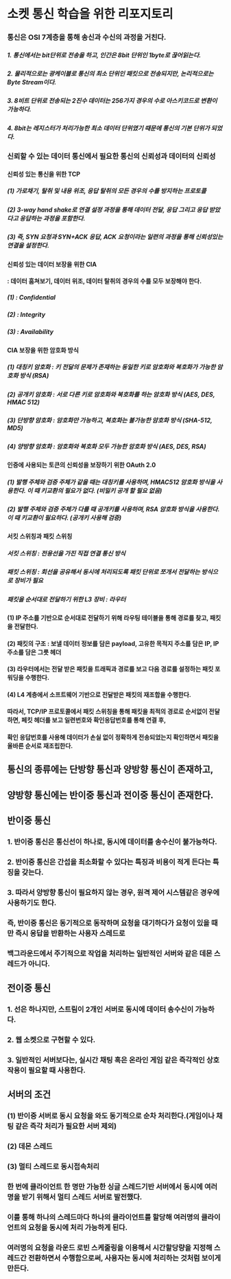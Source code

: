 # 소켓 통신 학습을 위한 리포지토리



### 통신은 OSI 7계층을 통해 송신과 수신의 과정을 거친다.
##### 1. 통신에서는 bit단위로 전송을 하고, 인간은 8bit 단위인 1byte로 끊어읽는다.
##### 2. 물리적으로는 광케이블로 통신의 최소 단위인 패킷으로 전송되지만, 논리적으로는 Byte Stream이다.
##### 3. 8비트 단위로 전송되는 2진수 데이터는 256가지 경우의 수로 아스키코드로 변환이 가능하다.
##### 4. 8bit는 레지스터가 처리가능한 최소 데이터 단위였기 때문에 통신의 기본 단위가 되었다.

### 신뢰할 수 있는 데이터 통신에서 필요한 통신의 신뢰성과 데이터의 신뢰성 

#### 신뢰성 있는 통신을 위한 TCP
##### (1) 가로채기, 탈취 및 내용 위조, 응답 탈취의 모든 경우의 수를 방지하는 프로토콜
##### (2) 3-way hand shake로 연결 설정 과정을 통해 데이터 전달, 응답 그리고 응답 받았다고 응답하는 과정을 포함한다.
##### (3) 즉, SYN 요청과 SYN+ACK 응답, ACK 요청이라는 일련의 과정을 통해 신뢰성있는 연결을 설정한다.

#### 신뢰성 있는 데이터 보장을 위한 CIA
#### : 데이터 훔쳐보기, 데이터 위조, 데이터 탈취의 경우의 수를 모두 보장해야 한다.
##### (1) : Confidential
##### (2) : Integrity
##### (3) : Availability

#### CIA 보장을 위한 암호화 방식
##### (1) 대칭키 암호화 : 키 전달의 문제가 존재하는 동일한 키로 암호화와 복호화가 가능한 암호화 방식 (RSA)
##### (2) 공개키 암호화 : 서로 다른 키로 암호화와 복호화를 하는 암호화 방식 (AES, DES, HMAC 512)
##### (3) 단방향 암호화 : 암호화만 가능하고, 복호화는 불가능한 암호화 방식 (SHA-512, MD5)
##### (4) 양방향 암호화 : 암호화와 복호화 모두 가능한 암호화 방식 (AES, DES, RSA)

#### 인증에 사용되는 토큰의 신뢰성을 보장하기 위한 OAuth 2.0
##### (1) 발행 주체와 검증 주체가 같을 때는 대칭키를 사용하며, HMAC512 암호화 방식을 사용한다. 이 때 키교환의 필요가 없다. (비밀키 공개 할 필요 없음)
##### (2) 발행 주체와 검증 주체가 다를 때 공개키를 사용하며, RSA 암호화 방식을 사용한다. 이 때 키교환이 필요하다. (공개키 사용해 검증)

#### 서킷 스위칭과 패킷 스위칭
##### 서킷 스위칭 : 전용선을 가진 직접 연결 통신 방식
##### 패킷 스위칭 : 회선을 공유해서 동시에 처리되도록 패킷 단위로 쪼개서 전달하는 방식으로 장비가 필요

##### 패킷을 순서대로 전달하기 위한 L3 장비 : 라우터
#### (1) IP 주소를 기반으로 순서대로 전달하기 위해 라우팅 테이블을 통해 경로를 찾고, 패킷을 전달한다.
#### (2) 패킷의 구조 : 보낼 데이터 정보를 담은 payload, 고유한 목적지 주소를 담은 IP, IP 주소를 담은 그릇 헤더
#### (3) 라우터에서는 전달 받은 패킷을 트래픽과 경로를 보고 다음 경로를 설정하는 패킷 포워딩을 수행한다.
#### (4) L4 계층에서 소프트웨어 기반으로 전달받은 패킷의 재조합을 수행한다.
#### 따라서, TCP/IP 프로토콜에서 패킷 스위칭을 통해 패킷을 최적의 경로로 순서없이 전달하면, 페킷 헤더를 보고 일련번호와 확인응답번호를 통해 연결 후,
#### 확인 응답번호를 사용해 데이터가 손실 없이 정확하게 전송되었는지 확인하면서 패킷을 올바른 순서로 재조립한다.

## 통신의 종류에는 단방향 통신과 양방향 통신이 존재하고,
## 양방향 통신에는 반이중 통신과 전이중 통신이 존재한다.

## 반이중 통신
### 1. 반이중 통신은 통신선이 하나로, 동시에 데이터를 송수신이 불가능하다.
### 2. 반이중 통신은 간섭을 최소화할 수 있다는 특징과 비용이 적게 든다는 특징을 갖는다.
### 3. 따라서 양방향 통신이 필요하지 않는 경우, 원격 제어 시스템같은 경우에 사용하기도 한다.
### 즉, 반이중 통신은 동기적으로 동작하며 요청을 대기하다가 요청이 있을 때만 즉시 응답을 반환하는 사용자 스레드로  
### 백그라운드에서 주기적으로 작업을 처리하는 일반적인 서버와 같은 데몬 스레드가 아니다.


## 전이중 통신
### 1. 선은 하나지만, 스트림이 2개인 서버로 동시에 데이터 송수신이 가능하다.
### 2. 웹 소켓으로 구현할 수 있다.
### 3. 일반적인 서버보다는, 실시간 채팅 혹은 온라인 게임 같은 즉각적인 상호작용이 필요할 때 사용한다.

## 서버의 조건
### (1) 반이중 서버로 동시 요청을 와도 동기적으로 순차 처리한다.(게임이나 채팅 같은 즉각 처리가 필요한 서버 제외)
### (2) 데몬 스레드
### (3) 멀티 스레드로 동시접속처리

### 한 번에 클라이언트 한 명만 가능한 싱글 스레드기반 서버에서 동시에 여러명을 받기 위해서 멀티 스레드 서버로 발전했다.
### 이를 통해 하나의 스레드마다 하나의 클라이언트를 할당해 여러명의 클라이언트의 요청을 동시에 처리 가능하게 된다.
### 여러명의 요청을 라운드 로빈 스케줄링을 이용해서 시간할당량을 지정해 스레드간 전환하면서 수행함으로써, 사용자는 동시에 처리하는 것처럼 보이게 만든다.